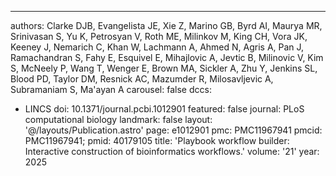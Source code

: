 ---
authors: Clarke DJB, Evangelista JE, Xie Z, Marino GB, Byrd AI, Maurya MR, Srinivasan
  S, Yu K, Petrosyan V, Roth ME, Milinkov M, King CH, Vora JK, Keeney J, Nemarich
  C, Khan W, Lachmann A, Ahmed N, Agris A, Pan J, Ramachandran S, Fahy E, Esquivel
  E, Mihajlovic A, Jevtic B, Milinovic V, Kim S, McNeely P, Wang T, Wenger E, Brown
  MA, Sickler A, Zhu Y, Jenkins SL, Blood PD, Taylor DM, Resnick AC, Mazumder R, Milosavljevic
  A, Subramaniam S, Ma'ayan A
carousel: false
dccs:
- LINCS
doi: 10.1371/journal.pcbi.1012901
featured: false
journal: PLoS computational biology
landmark: false
layout: '@/layouts/Publication.astro'
page: e1012901
pmc: PMC11967941
pmcid: PMC11967941;
pmid: 40179105
title: 'Playbook workflow builder: Interactive construction of bioinformatics workflows.'
volume: '21'
year: 2025
